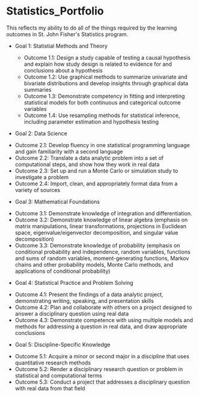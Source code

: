 # Statistics_Portfolio
This reflects my ability to do all of the things required by the learning outcomes in St. John Fisher's Statistics program.

- Goal 1: Statistial Methods and Theory
  + Outcome 1.1: Design a study capable of testing a causal hypothesis and explain how study design is related to evidence for and conclusions about a hypothesis
  + Outcome 1.2: Use graphical methods to summarize univariate and bivariate distributions and develop insights through graphical data summaries
  + Outcome 1.3: Demonstrate competency in fitting and interpreting statistical models for both continuous and categorical outcome variables
  + Outcome 1.4: Use resampling methods for statistical inference, including parameter estimation and hypothesis testing
 
 - Goal 2: Data Science
  + Outcome 2.1: Develop fluency in one statistical programming language and gain familiarity with a second language
  + Outcome 2.2: Translate a data analytic problem into a set of computational steps, and show how they work in real data
  + Outcome 2.3: Set up and run a Monte Carlo or simulation study to investigate a problem
  + Outcome 2.4: Import, clean, and appropriately format data from a variety of sources
 
 - Goal 3: Mathematical Foundations
  + Outcome 3.1: Demonstrate knowledge of integration and differentiation.
  + Outcome 3.2: Demonstrate knowledge of linear algebra (emphasis on matrix manipulations, linear transformations, projections in Euclidean space, eigenvalue/eigenvector decomposition, and singular value decomposition)
  + Outcome 3.3: Demonstrate knowledge of probability (emphasis on conditional probability and independence, random variables, functions and sums of random variables, moment-generating functions, Markov chains and other probability models, Monte Carlo methods, and applications of conditional probability)
 
 - Goal 4: Statistical Practice and Problem Solving
  + Outcome 4.1: Present the findings of a data analytic project, demonstrating writing, speaking, and presentation skills
  + Outcome 4.2: Plan and collaborate with others on a project designed to answer a disciplinary question using real data
  + Outcome 4.3: Demonstrate competence with using multiple models and methods for addressing a question in real data, and draw appropriate conclusions
 
 - Goal 5: Discipline-Specific Knowledge
  + Outcome 5.1: Acquire a minor or second major in a discipline that uses quantitative research methods
  + Outcome 5.2: Render a disciplinary research question or problem in statistical and computational terms
  + Outcome 5.3: Conduct a project that addresses a disciplinary question with real data from that field
